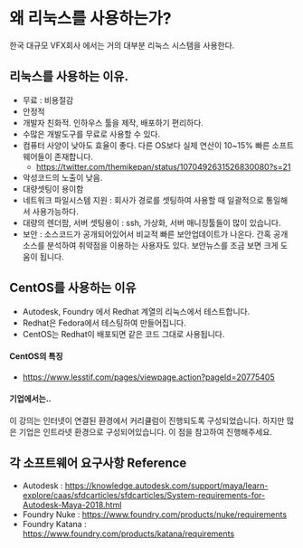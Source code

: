 # 왜 리눅스를 사용하는가?
한국 대규모 VFX회사 에서는 거의 대부분 리눅스 시스템을 사용한다.

## 리눅스를 사용하는 이유.
- 무료 : 비용절감
- 안정적
- 개발자 친화적. 인하우스 툴을 제작, 배포하기 편리하다.
- 수많은 개발도구를 무료로 사용할 수 있다.
- 컴퓨터 사양이 낮아도 효율이 좋다. 다른 OS보다 실제 연산이 10~15% 빠른 소프트웨어들이 존재합니다.
    - https://twitter.com/themikepan/status/1070492631526830080?s=21
- 악성코드의 노출이 낮음.
- 대량셋팅이 용이함
- 네트워크 파일시스템 지원 : 회사가 경로를 셋팅하여 사용할 때 일괄적으로 통일해서 사용가능하다.
- 대량의 렌더팜, 서버 셋팅용이 : ssh, 가상화, 서버 매니징툴들이 많이 있습니다.
- 보안 : 소스코드가 공개되어있어서 비교적 빠른 보안업데이트가 나온다. 간혹 공개 소스를 분석하여 취약점을 이용하는 사용자도 있다. 보안뉴스를 조금 보면 크게 도움이 됩니다.

## CentOS를 사용하는 이유
- Autodesk, Foundry 에서 Redhat 계열의 리눅스에서 테스트합니다.
- Redhat은 Fedora에서 테스팅하여 만들어집니다.
- CentOS는 Redhat이 배포되면 같은 코드 그대로 사용됩니다.

#### CentOS의 특징
- https://www.lesstif.com/pages/viewpage.action?pageId=20775405

#### 기업에서는..
이 강의는 인터넷이 연결된 환경에서 커리큘럼이 진행되도록 구성되었습니다.
하지만 많은 기업은 인트라넷 환경으로 구성되어있습니다.
이 점을 참고하여 진행해주세요.

## 각 소프트웨어 요구사항 Reference
- Autodesk : https://knowledge.autodesk.com/support/maya/learn-explore/caas/sfdcarticles/sfdcarticles/System-requirements-for-Autodesk-Maya-2018.html
- Foundry Nuke : https://www.foundry.com/products/nuke/requirements
- Foundry Katana : https://www.foundry.com/products/katana/requirements